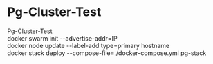 # Pg-Cluster-Test
Pg-Cluster-Test  
docker swarm init --advertise-addr=IP  
docker node update --label-add type=primary hostname  
docker stack deploy --compose-file=./docker-compose.yml pg-stack   

